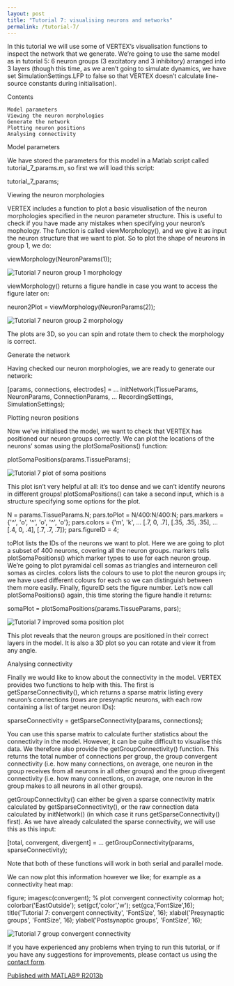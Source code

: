 ```yaml
---
layout: post
title: "Tutorial 7: visualising neurons and networks"
permalink: /tutorial-7/
---
```

In this tutorial we will use some of VERTEX’s visualisation functions to inspect the network that we generate. We’re going to use the same model as in tutorial 5: 6 neuron groups (3 excitatory and 3 inhibitory) arranged into 3 layers (though this time, as we aren’t going to simulate dynamics, we have set SimulationSettings.LFP to false so that VERTEX doesn’t calculate line-source constants during initialisation).

Contents

    Model parameters
    Viewing the neuron morphologies
    Generate the network
    Plotting neuron positions
    Analysing connectivity

Model parameters

We have stored the parameters for this model in a Matlab script called tutorial_7_params.m, so first we will load this script:

tutorial_7_params;

Viewing the neuron morphologies

VERTEX includes a function to plot a basic visualisation of the neuron morphologies specified in the neuron parameter structure. This is useful to check if you have made any mistakes when specifying your neuron’s mophology. The function is called viewMorphology(), and we give it as input the neuron structure that we want to plot. So to plot the shape of neurons in group 1, we do:

viewMorphology(NeuronParams(1));

![Tutorial 7 neuron group 1 morphology](https://i.imgur.com/SSV57lV.png)

viewMorphology() returns a figure handle in case you want to access the figure later on:

neuron2Plot = viewMorphology(NeuronParams(2));

![Tutorial 7 neuron group 2 morphology](https://i.imgur.com/PO87moB.png)

The plots are 3D, so you can spin and rotate them to check the morphology is correct.

Generate the network

Having checked our neuron morphologies, we are ready to generate our network:

[params, connections, electrodes] = ...
  initNetwork(TissueParams, NeuronParams, ConnectionParams, ...
              RecordingSettings, SimulationSettings);

Plotting neuron positions

Now we’ve initialised the model, we want to check that VERTEX has positioned our neuron groups correctly. We can plot the locations of the neurons’ somas using the plotSomaPositions() function:

plotSomaPositions(params.TissueParams);

![Tutorial 7 plot of soma positions](https://i.imgur.com/kVhs1Jz.png)

This plot isn’t very helpful at all: it’s too dense and we can’t identify neurons in different groups! plotSomaPositions() can take a second input, which is a structure specifying some options for the plot.

N = params.TissueParams.N;
pars.toPlot = N/400:N/400:N;
pars.markers = {'^', 'o', '^', 'o', '^', 'o'};
pars.colors = {'m', 'k', ...
               [.7, 0, .7], [.35, .35, .35], ...
               [.4, 0, .4], [.7, .7, .7]};
pars.figureID = 4;

toPlot lists the IDs of the neurons we want to plot. Here we are going to plot a subset of 400 neurons, covering all the neuron groups. markers tells plotSomaPositions() which marker types to use for each neuron group. We’re going to plot pyramidal cell somas as triangles and interneuron cell somas as circles. colors lists the colours to use to plot the neuron groups in; we have used different colours for each so we can distinguish between them more easily. Finally, figureID sets the figure number. Let’s now call plotSomaPositions() again, this time storing the figure handle it returns:

somaPlot = plotSomaPositions(params.TissueParams, pars);

![Tutorial 7 improved soma position plot](https://i.imgur.com/jXZhClS.png)

This plot reveals that the neuron groups are positioned in their correct layers in the model. It is also a 3D plot so you can rotate and view it from any angle.

Analysing connectivity

Finally we would like to know about the connectivity in the model. VERTEX provides two functions to help with this. The first is getSparseConnectivity(), which returns a sparse matrix listing every neuron’s connections (rows are presynaptic neurons, with each row containing a list of target neuron IDs):

sparseConnectivity = getSparseConnectivity(params, connections);

You can use this sparse matrix to calculate further statistics about the connectivity in the model. However, it can be quite difficult to visualise this data. We therefore also provide the getGroupConnectivity() function. This returns the total number of connections per group, the group convergent connectivity (i.e. how many connections, on average, one neuron in the group receives from all neurons in all other groups) and the group divergent connectivity (i.e. how many connections, on average, one neuron in the group makes to all neurons in all other groups).

getGroupConnectivity() can either be given a sparse connectivity matrix calculated by getSparseConnectivity(), or the raw connection data calculated by initNetwork() (in which case it runs getSparseConnectivity() first). As we have already calculated the sparse connectivity, we will use this as this input:

[total, convergent, divergent] = ...
  getGroupConnectivity(params, sparseConnectivity);

Note that both of these functions will work in both serial and parallel mode.

We can now plot this information however we like; for example as a connectivity heat map:

figure;
imagesc(convergent); % plot convergent connectivity
colormap hot;
colorbar('EastOutside');
set(gcf,'color','w');
set(gca,'FontSize',16);
title('Tutorial 7: convergent connectivity', 'FontSize', 16);
xlabel('Presynaptic groups', 'FontSize', 16);
ylabel('Postsynaptic groups', 'FontSize', 16);

![Tutorial 7 group convergent connectivity](https://i.imgur.com/lxsTDe2.png)

If you have experienced any problems when trying to run this tutorial, or if you have any suggestions for improvements, please contact us using the [contact form](http://vertexsimulator.org/contact/).

[Published with MATLAB® R2013b](https://www.mathworks.com/products/matlab.html)
